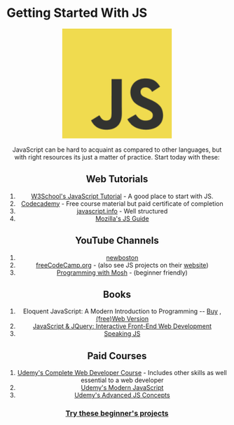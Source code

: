 ﻿# Getting Started With JS 
 
 <div align="center">
	<code><img height="250" src="https://raw.githubusercontent.com/github/explore/80688e429a7d4ef2fca1e82350fe8e3517d3494d/topics/javascript/javascript.png"></code>
</div>
<div align="center">


JavaScript can be hard to acquaint as compared to other languages, but with right resources its just a matter of practice. Start today with these:


## Web Tutorials

1. [W3School's JavaScript Tutorial](https://www.w3schools.com/js/default.asp) - A good place to start with JS.
2. [Codecademy](https://www.codecademy.com/learn/introduction-to-javascript) - Free course material but paid certificate of completion
3. [javascript.info](https://javascript.info/) - Well structured
4. [Mozilla's JS Guide](https://developer.mozilla.org/en-US/docs/Web/JavaScript/Guide) 

## YouTube Channels

1. [newboston](https://www.youtube.com/watch?v=yQaAGmHNn9s&list=PL46F0A159EC02DF82) 
2. [freeCodeCamp.org](https://www.youtube.com/channel/UC8butISFwT-Wl7EV0hUK0BQ) - (also see JS projects on their [website](https://www.freecodecamp.org/))
3. [Programming with Mosh](https://www.youtube.com/watch?v=W6NZfCO5SIk) - (beginner friendly)

## Books
1. Eloquent JavaScript: A Modern Introduction to Programming -- [Buy](https://www.amazon.in/dp/1593275846?tag=hackr0df-21) , [(free)Web Version](https://eloquentjavascript.net/)
2. [JavaScript & JQuery: Interactive Front-End Web Development](https://www.amazon.in/dp/1118531647?tag=hackr0df-21)
3. [Speaking JS](http://speakingjs.com/es5/index.html)

## Paid Courses
1. [Udemy's Complete Web Developer Course](https://www.udemy.com/how-to-become-a-web-developer-from-scratch/) - Includes other skills as well essential to a web developer
2. [Udemy's Modern JavaScript](https://www.udemy.com/course/modern-javascript-from-the-beginning/)
3. [Udemy's Advanced JS Concepts](https://www.udemy.com/course/advanced-javascript-concepts/)

### [Try these beginner's projects](https://mikkegoes.com/javascript-projects-for-beginners/)
